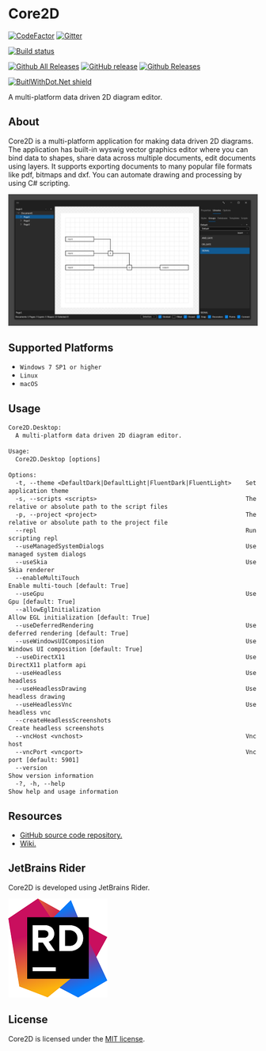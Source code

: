 # Core2D

[![CodeFactor](https://www.codefactor.io/repository/github/wieslawsoltes/core2d/badge)](https://www.codefactor.io/repository/github/wieslawsoltes/core2d)
[![Gitter](https://badges.gitter.im/wieslawsoltes/Core2D.svg)](https://gitter.im/wieslawsoltes/Core2D?utm_source=badge&utm_medium=badge&utm_campaign=pr-badge)

[![Build status](https://dev.azure.com/wieslawsoltes/GitHub/_apis/build/status/Sources/Core2D)](https://dev.azure.com/wieslawsoltes/GitHub/_build/latest?definitionId=54)

[![Github All Releases](https://img.shields.io/github/downloads/wieslawsoltes/core2d/total.svg)](https://github.com/wieslawsoltes/core2d)
[![GitHub release](https://img.shields.io/github/release/wieslawsoltes/core2d.svg)](https://github.com/wieslawsoltes/core2d)
[![Github Releases](https://img.shields.io/github/downloads/wieslawsoltes/core2d/latest/total.svg)](https://github.com/wieslawsoltes/core2d)

[![BuitlWithDot.Net shield](https://builtwithdot.net/project/116/core2d/badge)](https://builtwithdot.net/project/116/core2d)

A multi-platform data driven 2D diagram editor.

## About

Core2D is a multi-platform application for making data driven 2D diagrams. 
The application has built-in wyswig vector graphics editor where you can bind data to shapes, 
share data across multiple documents, edit documents using layers. 
It supports exporting documents to many popular file formats like pdf, bitmaps and dxf. 
You can automate drawing and processing by using C# scripting.

[![Core2D](images/Core2D.png)](images/Core2D.png)

## Supported Platforms

* `Windows 7 SP1 or higher`
* `Linux`
* `macOS`

## Usage

```
Core2D.Desktop:
  A multi-platform data driven 2D diagram editor.

Usage:
  Core2D.Desktop [options]

Options:
  -t, --theme <DefaultDark|DefaultLight|FluentDark|FluentLight>    Set application theme
  -s, --scripts <scripts>                                          The relative or absolute path to the script files
  -p, --project <project>                                          The relative or absolute path to the project file
  --repl                                                           Run scripting repl
  --useManagedSystemDialogs                                        Use managed system dialogs
  --useSkia                                                        Use Skia renderer
  --enableMultiTouch                                               Enable multi-touch [default: True]
  --useGpu                                                         Use Gpu [default: True]
  --allowEglInitialization                                         Allow EGL initialization [default: True]
  --useDeferredRendering                                           Use deferred rendering [default: True]
  --useWindowsUIComposition                                        Use Windows UI composition [default: True]
  --useDirectX11                                                   Use DirectX11 platform api
  --useHeadless                                                    Use headless
  --useHeadlessDrawing                                             Use headless drawing
  --useHeadlessVnc                                                 Use headless vnc
  --createHeadlessScreenshots                                      Create headless screenshots
  --vncHost <vnchost>                                              Vnc host
  --vncPort <vncport>                                              Vnc port [default: 5901]
  --version                                                        Show version information
  -?, -h, --help                                                   Show help and usage information
```

## Resources

* [GitHub source code repository.](https://github.com/wieslawsoltes/Core2D)
* [Wiki.](https://github.com/wieslawsoltes/Core2D/wiki)

## JetBrains Rider

Core2D is developed using JetBrains Rider.

[![Core2D](images/icon-rider.png)]( https://www.jetbrains.com/?from=Core2D)

## License

Core2D is licensed under the [MIT license](LICENSE.TXT).
